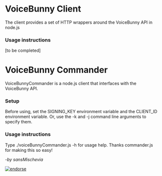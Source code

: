 # VoiceBunny Client
The client provides a set of HTTP wrappers around the VoiceBunny API in node.js

### Usage instructions
[to be completed]

# VoiceBunny Commander
VoiceBunnyCommander is a node.js client that interfaces with the VoiceBunny API.

### Setup 
Before using, set the SIGNING_KEY environment variable and the CLIENT_ID environment variable. Or, use the -k and -j command line arguments to specify them.


### Usage instructions
Type ./voiceBunnyCommander.js -h for usage help. Thanks commander.js for making this so easy!

_-by sansMischevia_

[![endorse](http://api.coderwall.com/brryant/endorsecount.png)](http://coderwall.com/brryant)

